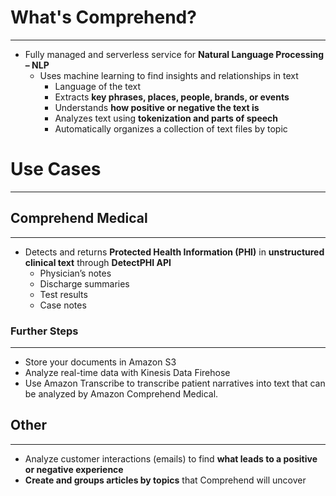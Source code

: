 # What's Comprehend?
---

* Fully managed and serverless service for **Natural Language Processing – NLP**
	* Uses machine learning to find insights and relationships in text
		* Language of the text 
		* Extracts **key phrases, places, people, brands, or events** 
		* Understands **how positive or negative the text is** 
		* Analyzes text using **tokenization and parts of speech** 
		* Automatically organizes a collection of text files by topic

# Use Cases
---

## Comprehend Medical
---

* Detects and returns **Protected Health Information (PHI)** in **unstructured clinical text** through **DetectPHI API**
	* Physician’s notes
	* Discharge summaries
	* Test results 
	* Case notes

### Further Steps
---

* Store your documents in Amazon S3
* Analyze real-time data with Kinesis Data Firehose
* Use Amazon Transcribe to transcribe patient narratives into text that can be analyzed by Amazon Comprehend Medical.

## Other
---

* Analyze customer interactions (emails) to find **what leads to a positive or negative experience**
* **Create and groups articles by topics** that Comprehend will uncover
